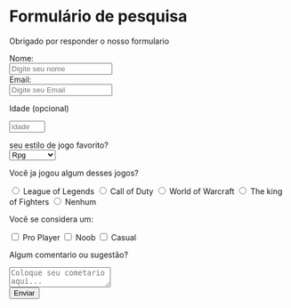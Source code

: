<h1 class="title-top" id="title">Formulário de pesquisa</h1>
    <p class="p1"  id="description">Obrigado por responder o nosso formulario</p>
    <div class="completo">
     <form id="survey-form">
         <div class="row">
            <div class="form-group">
       <label class="form-group " for="name" 
              id="name-label">
         Nome:</label>
         </div>
         <div class="inputName">
       <input 
              id="name" 
              type="text"
              required 
           placeholder="Digite seu nome">
       </div>
    </div>
    <div class="row">
      <div class="label2">
       <label 
              for="email" 
              id="email-label">
         Email: </label>
        </div>
        <div class="imputEmail">
    <input 
           id="email" 
           type="email" 
           required
           placeholder="Digite seu Email">
        </div>
    </div>
       
   <div class="row">
           <div class="label3">
     
   <label 
               for="number" 
               id="number-label"> 
          Idade<span> (opcional) </span></label>
          </div>
          <div class="inputIdade">
       
   <input 
             id="number" 
             type="number"
             min=18 max=100
             required
           placeholder="idade">
       </div>
       </div>
       
   <div class="row">
       <div class="label4">
      
   <label 
                for="dropdown"> 
            </label>
         <div class="estilo"> seu estilo de jogo favorito?</div>
         </div>
         <div class="selecao">
        <select 
                id="dropdown"
                name="cores"
                >
          <option 
                  value="rpg">
            Rpg</option>
          <option 
                  value="tiro">
            Tiro</option>
          <option
                  value="estratégia">
            Estratégia</option>
          <option 
                  value="moba">
            Moba</option>
          <option 
                  value="luta">
            Luta</option>
          </select>
          </div>
        
 <div>
         <p class="estilo">Você ja jogou algum desses jogos? </p>
           <label>
            <input class="centro"
                   id="lol" 
                   value="lol" 
                   type="radio" 
                   name="lol-cod-wow-kof-nda">
             League of Legends</label>
          
  <label>
            <input class="centro"
                   id="cod" 
                   value="cod" 
                   type="radio" 
                   name="lol-cod-wow-kof-nda">
            Call of Duty</label>
         
         
   <label>
            <input class="centro"
                   id="wow" 
                   value="wow" 
                   type="radio" 
                   name="lol-cod-wow-kof-nda">
            World of Warcraft</label>
         
   <label>
            <input class="centro"
                   id="kof" 
                   value="kof" 
                   type="radio" 
                   name="lol-cod-wow-kof-nda">
           The king of Fighters</label>
         
   <label>
            <input 
                   class="centro"
                   id="nda" 
                   value="nda" 
                   type="radio"
                   name="lol-cod-wow-kof-nda">
           Nenhum</label>
         </div>
       <div>
        <p class="estilo">
           Você se considera um: </p>
         <label>
           <input class="centro"
                  id="pro" 
                  value="pro" 
                  type="checkbox" 
                  name="pro-noob-casual">
           Pro Player</label>
       <label>
           <input class="centro"
                  id="noob" 
                  value="noob" 
                  type="checkbox"
                  name="pro-noob-casual">
                   Noob</label>
         <label>
         <input class="centro"
                  id="casual" 
                  value="casual" 
                  type="checkbox"
                  name="pro-noob-casual">
                   Casual</label>
       </div>
    <div>
      <p class="estilo">Algum comentario ou sugestão?</p>
       <textarea 
        id="comentarios"
        class="input-textarea"
        name="comment"
        placeholder="Coloque seu cometario aqui..."
      ></textarea>
    </div>
    
   <div>
      <button class="yellow-with-darkyellow"
              type="submit" 
              id="submit">
        Enviar
      </button>
    </div>
           
   </form>
       
       
 
      
  </body>
